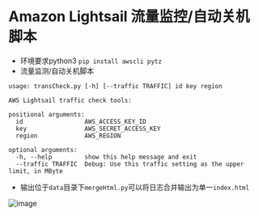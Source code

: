 # Amazon Lightsail 流量监控/自动关机脚本

- 环境要求python3   ```pip install awscli pytz```
- 流量监测/自动关机脚本
```
usage: transCheck.py [-h] [--traffic TRAFFIC] id key region

AWS Lightsail traffic check tools:

positional arguments:
  id                 AWS_ACCESS_KEY_ID
  key                AWS_SECRET_ACCESS_KEY
  region             AWS_REGION

optional arguments:
  -h, --help         show this help message and exit
  --traffic TRAFFIC  Debug: Use this traffic setting as the upper limit, in MByte
```

- 输出位于```data```目录下```mergeHtml.py```可以将日志合并输出为单一```index.html```

![image](https://user-images.githubusercontent.com/84311024/141241136-5b6cf63c-1800-4702-900b-64aa78116f79.png)

